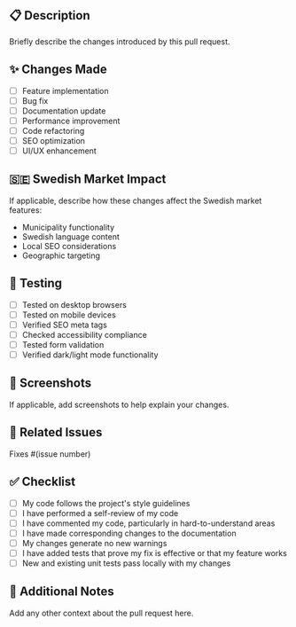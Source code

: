 ## 📋 Description

Briefly describe the changes introduced by this pull request.

## ✨ Changes Made

- [ ] Feature implementation
- [ ] Bug fix
- [ ] Documentation update
- [ ] Performance improvement
- [ ] Code refactoring
- [ ] SEO optimization
- [ ] UI/UX enhancement

## 🇸🇪 Swedish Market Impact

If applicable, describe how these changes affect the Swedish market features:
- Municipality functionality
- Swedish language content
- Local SEO considerations
- Geographic targeting

## 🧪 Testing

- [ ] Tested on desktop browsers
- [ ] Tested on mobile devices
- [ ] Verified SEO meta tags
- [ ] Checked accessibility compliance
- [ ] Tested form validation
- [ ] Verified dark/light mode functionality

## 📸 Screenshots

If applicable, add screenshots to help explain your changes.

## 🔗 Related Issues

Fixes #(issue number)

## ✅ Checklist

- [ ] My code follows the project's style guidelines
- [ ] I have performed a self-review of my code
- [ ] I have commented my code, particularly in hard-to-understand areas
- [ ] I have made corresponding changes to the documentation
- [ ] My changes generate no new warnings
- [ ] I have added tests that prove my fix is effective or that my feature works
- [ ] New and existing unit tests pass locally with my changes

## 📝 Additional Notes

Add any other context about the pull request here.